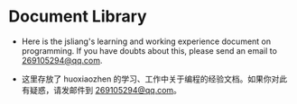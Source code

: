 # Document Library
+ Here is the jsliang's learning and working experience document on programming. If you have doubts about this, please send an email to 269105294@qq.com.

+ 这里存放了 huoxiaozhen 的学习、工作中关于编程的经验文档。如果你对此有疑惑，请发邮件到 269105294@qq.com。

